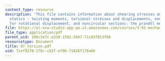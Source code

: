 ```yaml
---
content_type: resource
description: 'This file contains information about shearing stresses and strains,
  statics - twisting moments, torsional stresses and displacements, energy method
  for rotational displacement, and noncircular sections: the prandtl membrane analogy.'
file: https://ol-ocw-studio-app-qa.s3.amazonaws.com/courses/3-91-mechanical-behavior-of-plastics-spring-2007/7cef9270278ccb2fef0671826f176a6b_07_torsion.pdf
file_type: application/pdf
parent_uid: 106c3e7c-a318-1592-5947-71c83f813f89
resourcetype: Document
title: 07_torsion.pdf
uid: 7cef9270-278c-cb2f-ef06-71826f176a6b
---
```

